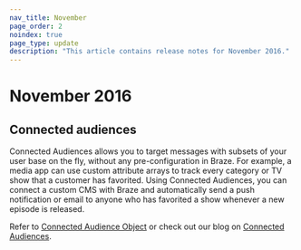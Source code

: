 ```yaml
---
nav_title: November
page_order: 2
noindex: true
page_type: update
description: "This article contains release notes for November 2016."
---
```


# November 2016

## Connected audiences

Connected Audiences allows you to target messages with subsets of your user base on the fly, without any pre-configuration in Braze. For example, a media app can use custom attribute arrays to track every category or TV show that a customer has favorited. Using Connected Audiences, you can connect a custom CMS with Braze and automatically send a push notification or email to anyone who has favorited a show whenever a new episode is released.

Refer to [Connected Audience Object][12] or check out our blog on [Connected Audiences][13].

[12]: {{site.baseurl}}/api/objects_filters/connected_audience/
[13]: https://www.braze.com/blog/connected-audiences/
